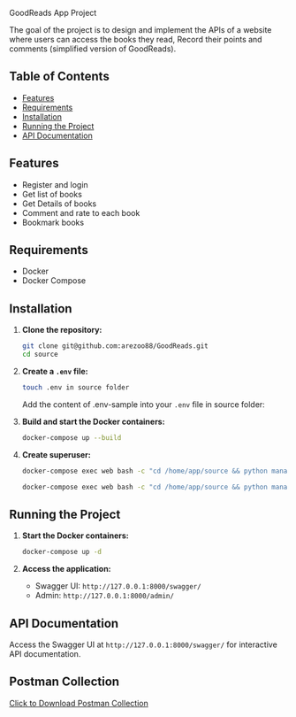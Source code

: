GoodReads App Project

The goal of the project is to design and implement the APIs of a website where users can access the books they read, Record their points and comments (simplified version of GoodReads).

## Table of Contents

- [Features](#features)
- [Requirements](#requirements)
- [Installation](#installation)
- [Running the Project](#running-the-project)
- [API Documentation](#api-documentation)

## Features

- Register and login
- Get list of books
- Get Details of books
- Comment and rate to each book
- Bookmark books

## Requirements

- Docker
- Docker Compose

## Installation

1. **Clone the repository:**

   ```sh
   git clone git@github.com:arezoo88/GoodReads.git
   cd source
   ```

2. **Create a `.env` file:**

   ```sh
   touch .env in source folder
   ```

   Add the content of .env-sample into your `.env` file in source folder:

3. **Build and start the Docker containers:**

   ```sh
   docker-compose up --build
   ```

4. **Create superuser:**

   ```sh
   docker-compose exec web bash -c "cd /home/app/source && python manage.py initdata && python manage.py loaddata apps/book/fixtures/books.json && python manage.py loaddata apps/book/fixtures/ratingcomments.json"

   docker-compose exec web bash -c "cd /home/app/source && python manage.py createsuperuser"
   ```

## Running the Project

1. **Start the Docker containers:**

   ```sh
   docker-compose up -d
   ```

2. **Access the application:**

   - Swagger UI: `http://127.0.0.1:8000/swagger/`
   - Admin: `http://127.0.0.1:8000/admin/`

## API Documentation

Access the Swagger UI at `http://127.0.0.1:8000/swagger/` for interactive API documentation.

## Postman Collection

<a href="https://github.com/arezoo88/GoodReads/blob/master/source/assets/Goodreads App.postman_collection.json" download>Click to Download Postman Collection</a>